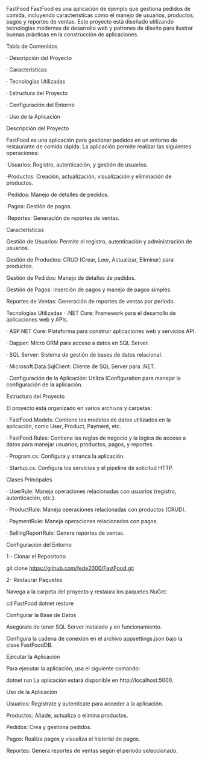 FastFood
FastFood es una aplicación de ejemplo que gestiona pedidos de comida, incluyendo características como el manejo de usuarios, productos, pagos y reportes de ventas. Este proyecto está diseñado utilizando tecnologías modernas de desarrollo web y patrones de diseño para ilustrar buenas prácticas en la construcción de aplicaciones.

Tabla de Contenidos

· Descripción del Proyecto

· Características

· Tecnologías Utilizadas

· Estructura del Proyecto

· Configuración del Entorno

· Uso de la Aplicación

Descripción del Proyecto

FastFood es una aplicación para gestionar pedidos en un entorno de restaurante de comida rápida. La aplicación permite realizar las siguientes operaciones:

·Usuarios: Registro, autenticación, y gestión de usuarios.

·Productos: Creación, actualización, visualización y eliminación de productos.

·Pedidos: Manejo de detalles de pedidos.

·Pagos: Gestión de pagos.

·Reportes: Generación de reportes de ventas.


Características

Gestión de Usuarios: Permite el registro, autenticación y administración de usuarios.

Gestión de Productos: CRUD (Crear, Leer, Actualizar, Eliminar) para productos.

Gestión de Pedidos: Manejo de detalles de pedidos.

Gestión de Pagos: Inserción de pagos y manejo de pagos simples.

Reportes de Ventas: Generación de reportes de ventas por período.


Tecnologías Utilizadas
· .NET Core: Framework para el desarrollo de aplicaciones web y APIs.

· ASP.NET Core: Plataforma para construir aplicaciones web y servicios API.

· Dapper: Micro ORM para acceso a datos en SQL Server.

· SQL Server: Sistema de gestión de bases de datos relacional.

· Microsoft.Data.SqlClient: Cliente de SQL Server para .NET.

· Configuración de la Aplicación: Utiliza IConfiguration para manejar la configuración de la aplicación.

Estructura del Proyecto

El proyecto está organizado en varios archivos y carpetas:

· FastFood.Models: Contiene los modelos de datos utilizados en la aplicación, como User, Product, Payment, etc.

· FastFood.Rules: Contiene las reglas de negocio y la lógica de acceso a datos para manejar usuarios, productos, pagos, y reportes.

· Program.cs: Configura y arranca la aplicación.

· Startup.cs: Configura los servicios y el pipeline de solicitud HTTP.


Clases Principales

· UserRule: Maneja operaciones relacionadas con usuarios (registro, autenticación, etc.).

· ProductRule: Maneja operaciones relacionadas con productos (CRUD).

· PaymentRule: Maneja operaciones relacionadas con pagos.

· SellingReportRule: Genera reportes de ventas.

Configuración del Entorno

1 - Clonar el Repositorio

git clone https://github.com/fede2000/FastFood.git

2- Restaurar Paquetes

Navega a la carpeta del proyecto y restaura los paquetes NuGet:

cd FastFood
dotnet restore

Configurar la Base de Datos

Asegúrate de tener SQL Server instalado y en funcionamiento.

Configura la cadena de conexión en el archivo appsettings.json bajo la clave FastFoodDB.

Ejecutar la Aplicación

Para ejecutar la aplicación, usa el siguiente comando:

dotnet run
La aplicación estará disponible en http://localhost:5000.

Uso de la Aplicación

Usuarios: Regístrate y autentícate para acceder a la aplicación.

Productos: Añade, actualiza o elimina productos.

Pedidos: Crea y gestiona pedidos.

Pagos: Realiza pagos y visualiza el historial de pagos.

Reportes: Genera reportes de ventas según el período seleccionado.


